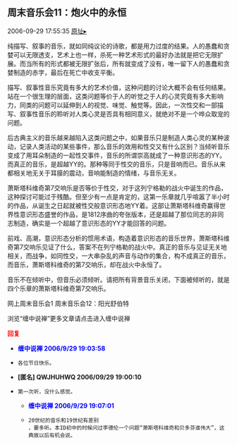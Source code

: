 ## 周末音乐会11：炮火中的永恒
2006-09-29 17:55:35
[原址▸](http://www.fxgan.com/chan_time/2006_07_12/293.htm)



 



 
  
 
 
   纯描写、叙事的音乐，就如同纯议论的诗歌，都是用力过度的结果。人的愚蠢和贪婪可以无限透支，艺术上也一样，杀死一种艺术形式的最好办法就是把它无限扩展。而当所有的形式都被无限扩张后，所有就变成了没有，唯一留下人的愚蠢和贪婪制造的赤字，最后在死亡中收支平衡。
 


 


  描写、叙事性音乐究竟有多大的艺术价值，这种问题的讨论大概不会有任何结果。站在一个很生理的层面，这类问题等价于人的听觉之于人的心灵究竟有多大影响力，同类的问题可以延伸到人的视觉、味觉、触觉等。因此，一次性交和一部描写、叙事性音乐的聆听对人类心灵是否具有相同意义，就绝对不是一个哗众取宠的问题。


 


  后古典主义的音乐越来越陷入这类问题之中，如果音乐只是制造人类心灵的某种波动，记录人类活动的某些事件，那么音乐的效用和性交又有什么区别？当倾听音乐变成了用耳朵制造的一起性交事件，音乐的所谓崇高就成了一种意识形态的YY。而真正的音乐，是超越YY的。那种等同于性交的音乐，只是音响而已。音乐从来都相关地无关于耳膜的震动，音响能制造的情绪，与音乐无关。


 


  萧斯塔科维奇第7交响乐是否等价于性交，对于这列宁格勒的战火中诞生的作品，这种探讨可能过于残酷。但至少有一点是肯定的，这第一乐章就几乎喧嚣了半小时的作品，从诞生之日起就被性交般意识形态地YY着。这部让萧斯塔科维奇赢得世界性意识形态盛誉的作品，是1812序曲的夸张版本，还是超越了那位同志的非同志制造，确实是一个超越了意识形态的YY才能回答的问题。


 


  前戏、高潮，意识形态分析的惯用术语，构造着意识形态的音乐世界，萧斯塔科维奇第7交响乐见证了什么，答案不在列宁格勒的战火中。真正的音乐与见证无关地相关，而战争，如同性交，一大串杂乱的声音与动作的集合，构不成真正的音乐，而音乐，萧斯塔科维奇的第7交响乐，却在战火中永恒了。


 


  音乐不在倾听中，但音乐必须倾听。请把所有背景音乐关闭，下面被倾听的，就是四个乐章的萧斯塔科维奇第7交响乐。


 


网上周末音乐会1
周末音乐会12：阳光舒伯特

 浏览“缠中说禅”更多文章请点击进入缠中说禅





<font color='red'>**回复**</font>


- **<font color='blue'>缠中说禅 2006/9/29 19:03:58</font>**
- ```
  各位节日快乐。
  ```
- **[匿名] QWJHUHWQ  2006/09/29 19:00:10**
- ```
  第一次听，没什么感觉。 
  ```
   - **<font color='blue'>缠中说禅 2006/9/29 19:07:01</font>**
   - ```
     20世纪的音乐和19世纪有差别
     ，要多听。本ID初中的时候问过李德伦一个问题“萧斯塔科维奇和贝多芬谁伟大”，这典故以后有机会说。
     ```
